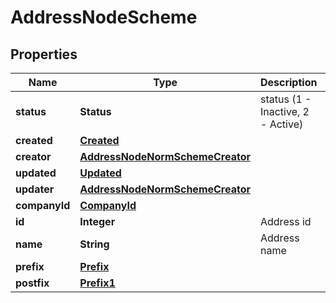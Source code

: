 

# AddressNodeScheme


## Properties

| Name | Type | Description | Notes |
|------------ | ------------- | ------------- | -------------|
|**status** | **Status** | status (1 - Inactive, 2 - Active) |  |
|**created** | [**Created**](Created.md) |  |  |
|**creator** | [**AddressNodeNormSchemeCreator**](AddressNodeNormSchemeCreator.md) |  |  |
|**updated** | [**Updated**](Updated.md) |  |  |
|**updater** | [**AddressNodeNormSchemeCreator**](AddressNodeNormSchemeCreator.md) |  |  |
|**companyId** | [**CompanyId**](CompanyId.md) |  |  |
|**id** | **Integer** | Address id |  |
|**name** | **String** | Address name |  |
|**prefix** | [**Prefix**](Prefix.md) |  |  |
|**postfix** | [**Prefix1**](Prefix1.md) |  |  |



